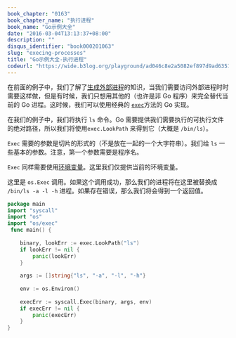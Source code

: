 ```yaml
---
book_chapter: "0163"
book_chapter_name: "执行进程"
book_name: "Go示例大全"
date: "2016-03-04T13:13:37+08:00"
description: ""
disqus_identifier: "book000201063"
slug: "execing-processes"
title: "Go示例大全-执行进程"
codeurl: "https://wide.b3log.org/playground/ad046c8e2a5082ef897d9ad63518556f.go"
---
```

 
在前面的例子中，我们了解了[生成外部进程](../spawning-processes/)的知识，当我们需要访问外部进程时时需要这样做，但是有时候，我们只想用其他的（也许是非 Go 程序）来完全替代当前的 Go 进程。这时候，我们可以使用经典的 <a href="http://en.wikipedia.org/wiki/Exec_(operating_system)"><code>exec</code></a>方法的 Go 实现。







在我们的例子中，我们将执行 `ls` 命令。Go 需要提供我们需要执行的可执行文件的绝对路径，所以我们将使用`exec.LookPath` 来得到它（大概是 `/bin/ls`）。

`Exec` 需要的参数是切片的形式的（不是放在一起的一个大字符串）。我们给 `ls` 一些基本的参数。注意，第一个参数需要是程序名。

`Exec` 同样需要使用[环境变量](environment-variables.html)。这里我们仅提供当前的环境变量。

这里是 `os.Exec` 调用。如果这个调用成功，那么我们的进程将在这里被替换成 `/bin/ls -a -l -h` 进程。如果存在错误，那么我们将会得到一个返回值。
 

```Go
package main  
import "syscall"
import "os"
import "os/exec"  
 func main() {  
 
    binary, lookErr := exec.LookPath("ls")
    if lookErr != nil {
        panic(lookErr)
    }  
 
    args := []string{"ls", "-a", "-l", "-h"}  
 
    env := os.Environ()  
 
    execErr := syscall.Exec(binary, args, env)
    if execErr != nil {
        panic(execErr)
    }
}  
```
